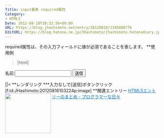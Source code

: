 ```yaml
---
Title: input要素 required属性
Category:
- HTML5
Date: 2012-08-10T10:32:56+09:00
URL: https://blog.jhashimoto.net/entry/20120810/1345080776
EditURL: https://blog.hatena.ne.jp/JHashimoto/jhashimoto.hatenadiary.jp/atom/entry/12921228815717255924
---
```


required属性は、その入力フィールドに値が必須であることを表します。
**使用例
>|html|
<!DOCTYPE html>
<html lang="ja">
<head>
<title>Hello! HTML5></title>
<meta charset="UTF-8">
</head>
<body>
    <form action="hoge.cgi" method="post">
        <p>
            名前:<input type="text" id="text" required="required" />
            <input type="submit" value="送信" />
        </p>
    </form>
</body>
||<
**レンダリング
***入力なしで[送信]ボタンクリック
[f:id:JHashimoto:20120816103224p:image]
**関連エントリー
<a href="http://d.hatena.ne.jp/JHashimoto/20120518/1337642816" target="_blank" rel="nofollow"><img class="alignleft" align="left" border="0" src="http://capture.heartrails.com/150x130/shadow?http://d.hatena.ne.jp/JHashimoto/20120518/1337642816" alt="" width="150" height="130" /></a><a style="color:#0070C5;" href="http://d.hatena.ne.jp/JHashimoto/20120518/1337642816" target="_blank" rel="nofollow">HTML5エントリーのまとめ - プログラマーな日々</a><a href="http://b.hatena.ne.jp/entry/http://d.hatena.ne.jp/JHashimoto/20120518/1337642816" target="_blank"><img border="0" src="http://b.hatena.ne.jp/entry/image/http://d.hatena.ne.jp/JHashimoto/20120518/1337642816" alt="" /></a><br style="clear:both;" />
